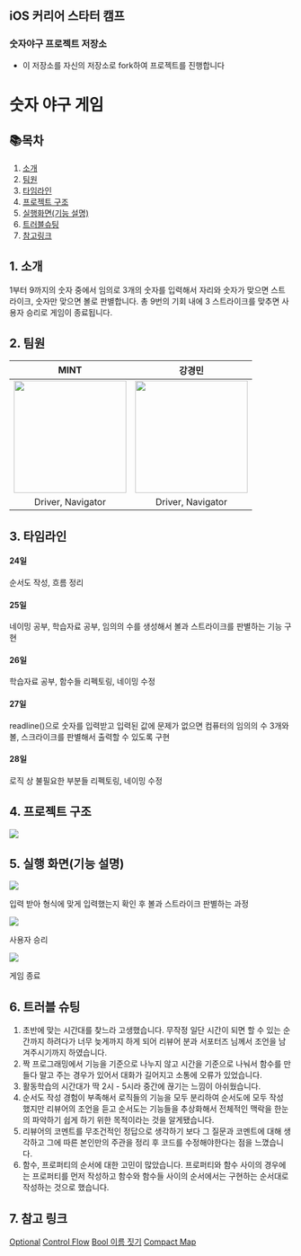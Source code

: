 ## iOS 커리어 스타터 캠프

### 숫자야구 프로젝트 저장소

- 이 저장소를 자신의 저장소로 fork하여 프로젝트를 진행합니다

# 숫자 야구 게임
## 📚목차
1. [소개](#1-소개)
2. [팀원](#2-팀원)
3. [타임라인](#3-타임라인)
4. [프로젝트 구조](#4-프로젝트-구조)
5. [실행화면(기능 설명)](#5-실행-화면기능-설명)
6. [트러블슈팅](#6-트러블-슈팅)
7. [참고링크](#7-참고-링크)

## 1. 소개
1부터 9까지의 숫자 중에서 임의로 3개의 숫자를 입력해서
자리와 숫자가 맞으면 스트라이크, 숫자만 맞으면 볼로 판별합니다. 
총 9번의 기회 내에 3 스트라이크를 맞추면 사용자 승리로 게임이 종료됩니다. 

## 2. 팀원

| MINT | 강경민 |
| -------- | -------- | 
|   <Img src = "https://i.imgur.com/ySVlJwk.jpg" width="200" height="200"/>  |  <Img src = "https://i.imgur.com/OSeygFq.png" width="200" height="200"/> |
| <center>Driver, Navigator</center>  | <center>Driver, Navigator</center>     |



## 3. 타임라인
#### 24일
순서도 작성, 흐름 정리
#### 25일
네이밍 공부, 학습자료 공부, 임의의 수를 생성해서 볼과 스트라이크를 판별하는 기능 구현
#### 26일
학습자료 공부, 함수들 리펙토링, 네이밍 수정
#### 27일
readline()으로 숫자를 입력받고 입력된 값에 문제가 없으면 컴퓨터의 임의의 수 3개와 볼, 스크라이크를 판별해서 출력할 수 있도록 구현
#### 28일 
로직 상 불필요한 부분들 리펙토링, 네이밍 수정

## 4. 프로젝트 구조
![](https://i.imgur.com/zwtZfQV.png)

## 5. 실행 화면(기능 설명)
![](https://i.imgur.com/MFGE6IH.gif)

입력 받아 형식에 맞게 입력했는지 확인 후 볼과 스트라이크 판별하는 과정

![](https://i.imgur.com/BRdwDr9.gif)

사용자 승리

![](https://i.imgur.com/QQV0qA7.gif)

게임 종료

## 6. 트러블 슈팅
1. 초반에 맞는 시간대를 찾느라 고생했습니다. 무작정 일단 시간이 되면 할 수 있는 순간까지 하려다가 너무 늦게까지 하게 되어 리뷰어 분과 서포터즈 님께서 조언을 남겨주시기까지 하였습니다. 
2. 짝 프로그래밍에서 기능을 기준으로 나누지 않고 시간을 기준으로 나눠서 함수를 만들다 말고 주는 경우가 있어서 대화가 길어지고 소통에 오류가 있었습니다. 
3. 활동학습의 시간대가 딱 2시 - 5시라 중간에 끊기는 느낌이 아쉬웠습니다.
4. 순서도 작성 경험이 부족해서 로직들의 기능을 모두 분리하여 순서도에 모두 작성 했지만 리뷰어의 조언을 듣고 순서도는 기능들을 추상화해서 전체적인 맥락을 한눈의 파악하기 쉽게 하기 위한 목적이라는 것을 알게됐습니다.
5. 리뷰어의 코멘트를 무조건적인 정답으로 생각하기 보다 그 질문과 코멘트에 대해 생각하고 그에 따른 본인만의 주관을 정리 후 코드를 수정해야한다는 점을 느꼈습니다. 
6. 함수, 프로퍼티의 순서에 대한 고민이 많았습니다. 프로퍼티와 함수 사이의 경우에는 프로퍼티를 먼저 작성하고 함수와 함수들 사이의 순서에서는 구현하는 순서대로 작성하는 것으로 했습니다. 


## 7. 참고 링크
[Optional](https://github.com/apple/swift/blob/main/stdlib/public/core/Optional.swift)
[Control Flow](https://docs.swift.org/swift-book/documentation/the-swift-programming-language/controlflow/#Switch)
[Bool 이름 짓기](https://soojin.ro/blog/naming-boolean-variables)
[Compact Map](https://developer.apple.com/documentation/swift/sequence/compactmap(_:))

